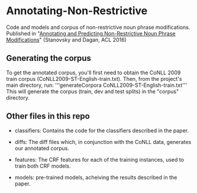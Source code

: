 # Annotating-Non-Restrictive
Code and models and corpus of non-restrictive noun phrase modifications.  
Published in "[Annotating and Predicting Non-Restrictive Noun Phrase Modifications](https://www.cs.bgu.ac.il/~gabriels/acl_16_long.pdf)" (Stanovsky and Dagan, ACL 2016)

Generating the corpus
---------------------

To get the annotated corpus, you'll first need to obtain the CoNLL 2009 train corpus (CoNLL2009-ST-English-train.txt).
Then, from the project's main directory, run:
'''generateCorpora CoNLL2009-ST-English-train.txt'''
This will generate the corpus (train, dev and test splits) in the "corpus" directory.

Other files in this repo
------------------------

- classifiers: Contains the code for the classifiers described in the paper.

- diffs: The diff files which, in conjunction with the CoNLL data, generates our annotated corpus.

- features: The CRF features for each of the training instances, used to train both CRF models.

- models: pre-trained models, acheiving the results described in the paper.

